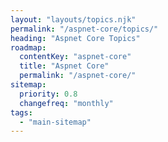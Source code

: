 ```yaml
---
layout: "layouts/topics.njk"
permalink: "/aspnet-core/topics/"
heading: "Aspnet Core Topics"
roadmap:
  contentKey: "aspnet-core"
  title: "Aspnet Core"
  permalink: "/aspnet-core/"
sitemap:
  priority: 0.8
  changefreq: "monthly"
tags:
  - "main-sitemap"
---
```


